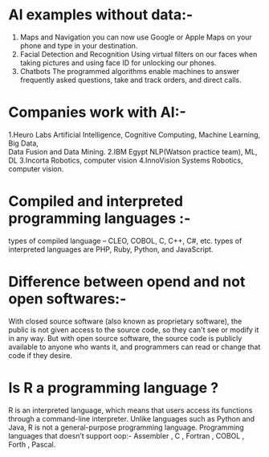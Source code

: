 
# AI examples without data:-
1.	Maps and Navigation
you can now use Google or Apple Maps on your phone and type in your destination.
2.	Facial Detection and Recognition
Using virtual filters on our faces when taking pictures and using face ID for unlocking our phones.
3.	Chatbots
The programmed algorithms enable machines to answer frequently asked questions, take and track orders, and direct calls.

# Companies work with AI:-
   1.Heuro Labs
      Artificial Intelligence, Cognitive Computing, Machine Learning, Big Data,    
      Data Fusion and Data Mining.
   2.IBM Egypt
          NLP(Watson practice team), ML, DL
     3.Incorta
     Robotics, computer vision
    4.InnoVision Systems
       Robotics, computer vision.

# Compiled and interpreted programming languages :- 
types of compiled language – CLEO, COBOL, C, C++, C#, etc.
types of interpreted languages are PHP, Ruby, Python, and JavaScript.

# Difference between opend and not open softwares:-
With closed source software (also known as proprietary software), the public is not given access to the source code, so they can't see or modify it in any way. But with open source software, the source code is publicly available to anyone who wants it, and programmers can read or change that code if they desire.

# Is R a programming language ?
R is an interpreted language, which means that users access its functions through a command-line interpreter. Unlike languages such as Python and Java, R is not a general-purpose programming language.
Programming languages that doesn’t support oop:-
Assembler , C , Fortran , COBOL , Forth , Pascal.
